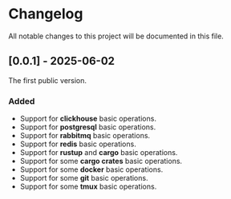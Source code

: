 # Changelog

All notable changes to this project will be documented in this file.

## [0.0.1] - 2025-06-02

The first public version.

### Added

- Support for **clickhouse** basic operations.
- Support for **postgresql** basic operations.
- Support for **rabbitmq** basic operations.
- Support for **redis** basic operations.
- Support for **rustup** and **cargo** basic operations.
- Support for some **cargo crates** basic operations.
- Support for some **docker** basic operations.
- Support for some **git** basic operations.
- Support for some **tmux** basic operations.

